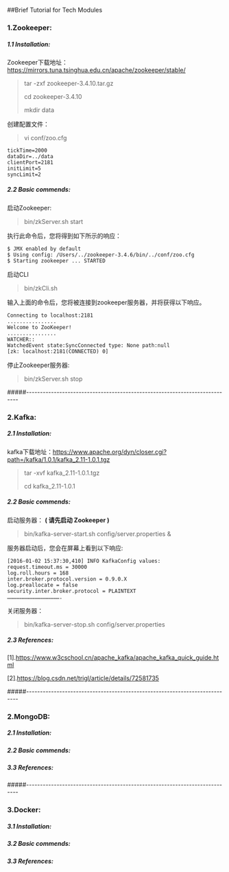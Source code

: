 ##Brief Tutorial for Tech Modules



### 1.Zookeeper:
##### 1.1 Installation:
Zookeeper下载地址：https://mirrors.tuna.tsinghua.edu.cn/apache/zookeeper/stable/

> tar -zxf zookeeper-3.4.10.tar.gz 
>
> cd zookeeper-3.4.10
>
> mkdir data

创建配置文件：
> vi conf/zoo.cfg

    tickTime=2000
    dataDir=../data
    clientPort=2181
    initLimit=5
    syncLimit=2

##### 2.2 Basic commends:

启动Zookeeper:
> bin/zkServer.sh start

执行此命令后，您将得到如下所示的响应：

    $ JMX enabled by default
    $ Using config: /Users/../zookeeper-3.4.6/bin/../conf/zoo.cfg
    $ Starting zookeeper ... STARTED

启动CLI
> bin/zkCli.sh

输入上面的命令后，您将被连接到zookeeper服务器，并将获得以下响应。

    Connecting to localhost:2181
    ................
    Welcome to ZooKeeper!
    ................
    WATCHER::
    WatchedEvent state:SyncConnected type: None path:null
    [zk: localhost:2181(CONNECTED) 0]

停止Zookeeper服务器:
> bin/zkServer.sh stop

#####---------------------------------------------------------------------------
### 2.Kafka:
##### 2.1 Installation:

kafka下载地址：https://www.apache.org/dyn/closer.cgi?path=/kafka/1.0.1/kafka_2.11-1.0.1.tgz

> tar -xvf kafka_2.11-1.0.1.tgz
>
> cd kafka_2.11-1.0.1

##### 2.2 Basic commends:
启动服务器： **( 请先启动 Zookeeper )**
> bin/kafka-server-start.sh config/server.properties &amp;

服务器启动后，您会在屏幕上看到以下响应:

    [2016-01-02 15:37:30,410] INFO KafkaConfig values:
    request.timeout.ms = 30000
    log.roll.hours = 168
    inter.broker.protocol.version = 0.9.0.X
    log.preallocate = false
    security.inter.broker.protocol = PLAINTEXT
    …………………………………………….

关闭服务器：
> bin/kafka-server-stop.sh config/server.properties


##### 2.3 References:
[1].https://www.w3cschool.cn/apache_kafka/apache_kafka_quick_guide.html

[2].https://blog.csdn.net/trigl/article/details/72581735


#####---------------------------------------------------------------------------
### 2.MongoDB:
##### 2.1 Installation:


##### 2.2 Basic commends:


##### 3.3 References:



#####---------------------------------------------------------------------------
### 3.Docker:
##### 3.1 Installation:


##### 3.2 Basic commends:


##### 3.3 References:
